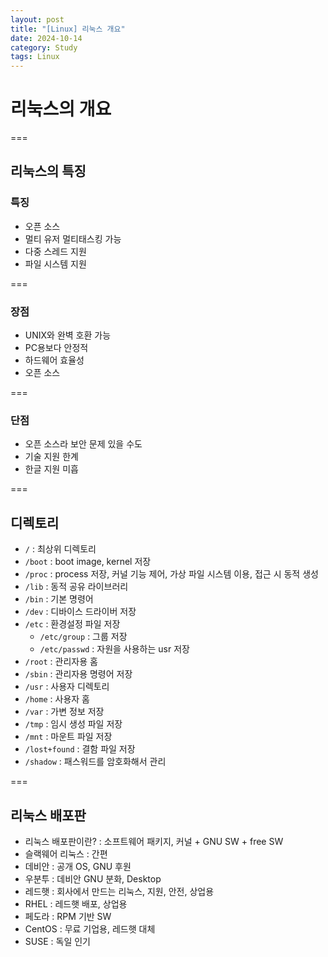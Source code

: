 ```yaml
---
layout: post
title: "[Linux] 리눅스 개요"
date: 2024-10-14
category: Study
tags: Linux
---
```


# 리눅스의 개요

===

## 리눅스의 특징

### 특징

- 오픈 소스
- 멀티 유저 멀티태스킹 가능
- 다중 스레드 지원
- 파일 시스템 지원

===

### 장점

- UNIX와 완벽 호환 가능
- PC용보다 안정적
- 하드웨어 효율성
- 오픈 소스

===

### 단점

- 오픈 소스라 보안 문제 있을 수도
- 기술 지원 한계
- 한글 지원 미흡

===

## 디렉토리

- `/` : 최상위 디렉토리
- `/boot` : boot image, kernel 저장
- `/proc` : process 저장, 커널 기능 제어, 가상 파일 시스템 이용, 접근 시 동적 생성
- `/lib` : 동적 공유 라이브러리
- `/bin` : 기본 명령어
- `/dev` : 디바이스 드라이버 저장
- `/etc` : 환경설정 파일 저장
  - `/etc/group` : 그룹 저장
  - `/etc/passwd` : 자원을 사용하는 usr 저장
- `/root` : 관리자용 홈
- `/sbin` : 관리자용 명령어 저장
- `/usr` : 사용자 디렉토리
- `/home` : 사용자 홈
- `/var` : 가변 정보 저장
- `/tmp` : 임시 생성 파일 저장
- `/mnt` : 마운트 파일 저장
- `/lost+found` : 결함 파일 저장
- `/shadow` : 패스워드를 암호화해서 관리

===

## 리눅스 배포판

- 리눅스 배포판이란? : 소프트웨어 패키지, 커널 + GNU SW + free SW
- 슬랙웨어 리눅스 : 간편
- 데비안 : 공개 OS, GNU 후원
- 우분투 : 데비안 GNU 분화, Desktop
- 레드햇 : 회사에서 만드는 리눅스, 지원, 안전, 상업용
- RHEL : 레드햇 배포, 상업용
- 페도라 : RPM 기반 SW
- CentOS : 무료 기업용, 레드햇 대체
- SUSE : 독일 인기

